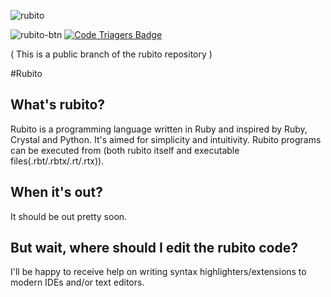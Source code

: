 ![rubito](http://i.imgur.com/nYEaCQ2.png)

![rubito-btn](http://i.imgur.com/datZpRJ.png) [![Code Triagers Badge](https://www.codetriage.com/aolko/rubito-public/badges/users.svg)](https://www.codetriage.com/aolko/rubito-public)

( This is a public branch of the rubito repository )

#Rubito

## What's rubito?

Rubito is a programming language written in Ruby and inspired by Ruby, Crystal and Python. It's aimed for simplicity and intuitivity. Rubito programs can be executed from (both rubito itself and executable files(.rbt/.rbtx/.rt/.rtx)).

## When it's out?

It should be out pretty soon.

## But wait, where should I edit the rubito code?

I'll be happy to receive help on writing syntax highlighters/extensions to modern IDEs and/or text editors.
